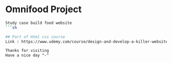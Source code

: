 # Omnifood Project

```sh
Study case build food website
```sh

## Part of Html css course
Link : https://www.udemy.com/course/design-and-develop-a-killer-website-with-html5-and-css3/

Thanks for visiting
Have a nice day ^-^
